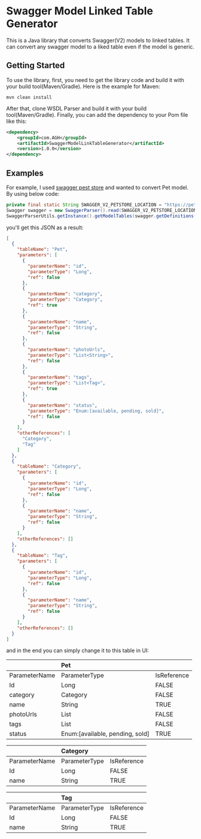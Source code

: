 # Swagger Model Linked Table Generator
This is a Java library that converts Swagger(V2) models to linked tables. It can convert any swagger model to a liked table even if the model is generic.

## Getting Started
To use the library, first, you need to get the library code and build it with your build tool(Maven/Gradle). Here is the example for Maven:
```text
mvn clean install
```
After that, clone WSDL Parser and build it with your build tool(Maven/Gradle). Finally, you can add the dependency to your Pom file like this:
```xml
<dependency>
    <groupId>com.AGH</groupId>
    <artifactId>SwaggerModelLinkTableGenerator</artifactId>
    <version>1.0.0</version>
</dependency>
```

## Examples

For example, I used [swagger pest store](https://petstore.swagger.io/) and wanted to convert Pet model. By using below code:

```java
private final static String SWAGGER_V2_PETSTORE_LOCATION = "https://petstore.swagger.io/v2/swagger.json";
Swagger swagger = new SwaggerParser().read(SWAGGER_V2_PETSTORE_LOCATION);
SwaggerParserUtils.getInstance().getModelTables(swagger.getDefinitions(), "Pet");
```

you'll get this JSON as a result:

```json
[
  {
    "tableName": "Pet",
    "parameters": [
      {
        "parameterName": "id",
        "parameterType": "Long",
        "ref": false
      },
      {
        "parameterName": "category",
        "parameterType": "Category",
        "ref": true
      },
      {
        "parameterName": "name",
        "parameterType": "String",
        "ref": false
      },
      {
        "parameterName": "photoUrls",
        "parameterType": "List<String>",
        "ref": false
      },
      {
        "parameterName": "tags",
        "parameterType": "List<Tag>",
        "ref": true
      },
      {
        "parameterName": "status",
        "parameterType": "Enum:[available, pending, sold]",
        "ref": false
      }
    ],
    "otherReferences": [
      "Category",
      "Tag"
    ]
  },
  {
    "tableName": "Category",
    "parameters": [
      {
        "parameterName": "id",
        "parameterType": "Long",
        "ref": false
      },
      {
        "parameterName": "name",
        "parameterType": "String",
        "ref": false
      }
    ],
    "otherReferences": []
  },
  {
    "tableName": "Tag",
    "parameters": [
      {
        "parameterName": "id",
        "parameterType": "Long",
        "ref": false
      },
      {
        "parameterName": "name",
        "parameterType": "String",
        "ref": false
      }
    ],
    "otherReferences": []
  }
]
```

and in the end you can simply change it to this table in UI:

|               | Pet                             |             |
|:--------------|:--------------------------------|:------------|
| ParameterName | ParameterType                   | IsReference |
| Id            | Long                            | FALSE       |
| category      | Category                        | FALSE       |
| name          | String                          | TRUE        |
| photoUrls     | List<String>                    | FALSE       |
| tags          | List<Tag>                       | FALSE       |
| status        | Enum:[available, pending, sold] | TRUE        |


|               | Category                        |             |
|:--------------|:--------------------------------|:------------|
| ParameterName | ParameterType                   | IsReference |
| Id            | Long                            | FALSE       |
| name          | String                          | TRUE        |


|               | Tag                             |             |
|:--------------|:--------------------------------|:------------|
| ParameterName | ParameterType                   | IsReference |
| Id            | Long                            | FALSE       |
| name          | String                          | TRUE        |
